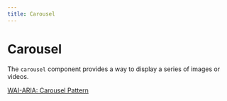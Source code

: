 ```yaml
---
title: Carousel
---
```


# Carousel

The `carousel` component provides a way to display a series of images or videos.

[WAI-ARIA: Carousel Pattern](https://www.w3.org/WAI/ARIA/apg/patterns/carousel/)
